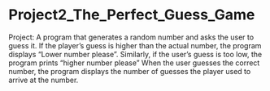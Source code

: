 # Project2_The_Perfect_Guess_Game
Project: A program that generates a random number and asks the user to guess it.
If the player’s guess is higher than the actual number, the program displays “Lower  number please”. Similarly, if the user’s guess is too low, the program prints “higher  number please” When the user guesses the correct number, the program displays the  number of guesses the player used to arrive at the number.

